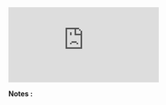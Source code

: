 ![Coverage Badge](https://img.shields.io/endpoint?url=https://gist.githubusercontent.com/teofanis/5734448c5f2e10915c1d4e45ad04dd25/raw/next-ts-graphql-blog_test__pull_##.json)

**Notes :**
